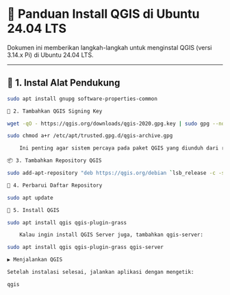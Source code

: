 # 📍 Panduan Install QGIS di Ubuntu 24.04 LTS

Dokumen ini memberikan langkah-langkah untuk menginstal QGIS (versi 3.14.x Pi) di Ubuntu 24.04 LTS.

---

## 🔧 1. Instal Alat Pendukung

```bash
sudo apt install gnupg software-properties-common

🔑 2. Tambahkan QGIS Signing Key

wget -qO - https://qgis.org/downloads/qgis-2020.gpg.key | sudo gpg --no-default-keyring --keyring gnupg-ring:/etc/apt/trusted.gpg.d/qgis-archive.gpg --import

sudo chmod a+r /etc/apt/trusted.gpg.d/qgis-archive.gpg

    Ini penting agar sistem percaya pada paket QGIS yang diunduh dari repository resmi.

📦 3. Tambahkan Repository QGIS

sudo add-apt-repository "deb https://qgis.org/debian `lsb_release -c -s` main"

🔄 4. Perbarui Daftar Repository

sudo apt update

🧭 5. Install QGIS

sudo apt install qgis qgis-plugin-grass

    Kalau ingin install QGIS Server juga, tambahkan qgis-server:

sudo apt install qgis qgis-plugin-grass qgis-server

▶️ Menjalankan QGIS

Setelah instalasi selesai, jalankan aplikasi dengan mengetik:

qgis


